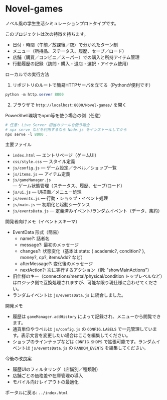 # Novel-games

ノベル風の学生生活シミュレーションプロトタイプです。

このプロジェクトは次の特徴を持ちます。

- 日付・時間（午前／放課後／夜）で分かれたターン制
- メニュー（所持品、ステータス、履歴、セーブ／ロード）
- 店舗（購買／コンビニ／スーパー）での購入と所持アイテム管理
- 行動履歴の記録（訪問・購入・退店・選択・アイテム使用）

ローカルでの実行方法

1. リポジトリのルートで簡易HTTPサーバを立てる（Pythonが便利です）

```powershell
python -m http.server 8000
```

2. ブラウザで `http://localhost:8000/Novel-games/` を開く

PowerShell環境でnpm等を使う場合の例（任意）

```powershell
# 任意: Live Server 相当のツールを使う場合
# npx serve などを利用するなら Node.js をインストールしてから
npx serve -l 8000 .
```

主要ファイル

- `index.html` — エントリページ（ゲームUI）
- `css/style.css` — スタイル定義
- `js/config.js` — ゲーム設定／ラベル／ショップ一覧
- `js/items.js` — アイテム定義
- `js/gameManager.js` — ゲーム状態管理（ステータス、履歴、セーブ/ロード）
- `js/ui.js` — UI描画／メニュー処理
- `js/events.js` — 行動・ショップ・イベント処理
- `js/main.js` — 初期化と起動シーケンス
- `js/eventsData.js` — 定義済みイベント/ランダムイベント（データ、集約）

開発者向けメモ（イベントスキーマ）

- EventData 形式（簡易）
	- name?: 話者名
	- message?: 最初のメッセージ
	- changes?: 状態変化（基本は stats: { academic?, condition? }, money?, cp?, itemsAdd? など）
	- afterMessage?: 変化後のメッセージ
	- nextAction?: 次に実行するアクション（例: "showMainActions"）
- 旧仕様のキー（connections/mental/physical/condition トップレベルなど）はロジック側で互換処理されますが、可能な限り現仕様に合わせてください。
- ランダムイベントは `js/eventsData.js` に統合しました。

開発メモ

- 履歴は `gameManager.addHistory` によって記録され、メニューから閲覧できます。
- 通貨単位やラベルは `js/config.js` の `CONFIG.LABELS` で一元管理しています。表示文言を変更したい場合はここを編集してください。
- ショップのラインナップなどは `CONFIG.SHOPS` で拡張可能です。ランダムイベントは `js/eventsData.js` の `RANDOM_EVENTS` を編集してください。

今後の改良案

- 履歴UIのフィルタリング（店舗別／種類別）
- 店舗ごとの価格差や在庫管理の導入
- モバイル向けレイアウトの最適化

ポータルに戻る: `../index.html`

